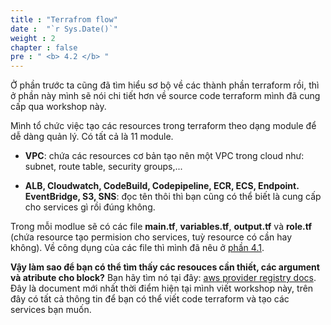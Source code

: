 ```yaml
---
title : "Terrafrom flow"
date :  "`r Sys.Date()`" 
weight : 2 
chapter : false
pre : " <b> 4.2 </b> "
---
```


Ở phần trước ta cũng đã tìm hiểu sơ bộ về các thành phần terraform rồi, thì ở phần này mình sẽ nói chi tiết hơn về source code terraform mình đã cung cấp qua workshop này.

Mình tổ chức việc tạo các resources trong terraform theo dạng module để dễ dàng quản lý. Có tất cả là 11 module.
- **VPC**: chứa các resources cơ bản tạo nên một VPC trong cloud như: subnet, route table, security groups,...

- **ALB, Cloudwatch, CodeBuild, Codepipeline, ECR, ECS, Endpoint. EventBridge, S3, SNS**: đọc tên thôi thì bạn cũng có thể biết là cung cấp cho services gì rồi đúng không.

Trong mỗi modlue sẽ có các file **main.tf**, **variables.tf**, **output.tf** và **role.tf** (chứa resource tạo permision cho services, tuỳ resource có cần hay không). Về công dụng của các file thì mình đã nêu ở [phần 4.1](../../4-knowledgeTerraform/4.1-overview/_index.vi.md).

**Vậy làm sao để bạn có thể tìm thấy các resouces cần thiết, các argument và atribute cho block?** Bạn hãy tìm nó tại đây: [aws provider registry docs](https://registry.terraform.io/providers/hashicorp/aws/latest/docs). 
Đây là document mới nhất thời điểm hiện tại mình viết workshop này, trên đây có tất cả thông tin để bạn có thể viết code terraform và tạo các services bạn muốn.


